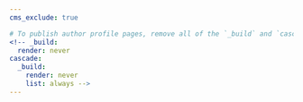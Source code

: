 ```yaml
---
cms_exclude: true

# To publish author profile pages, remove all of the `_build` and `cascade` settings below.
<!-- _build:
  render: never
cascade:
  _build:
    render: never
    list: always -->
---
```

